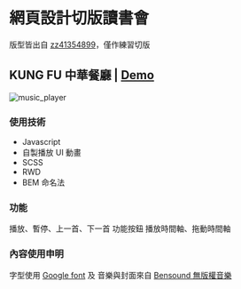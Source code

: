 # 網頁設計切版讀書會

版型皆出自 [zz41354899](https://github.com/zz41354899)，僅作練習切版

## KUNG FU 中華餐廳 | [Demo](https://johnsonmao.github.io/layout_practice/music_player/)

![music_player](https://i.imgur.com/yxzYJKU.png)

### 使用技術

- Javascript
- 自製播放 UI 動畫
- SCSS
- RWD
- BEM 命名法

### 功能

播放、暫停、上一首、下一首 功能按鈕
播放時間軸、拖動時間軸

### 內容使用申明

字型使用 [Google font](https://fonts.google.com/) 及 音樂與封面來自 [Bensound 無版權音樂](https://www.bensound.com/)
